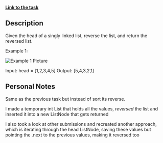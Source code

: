 **[Link to the task](https://leetcode.com/problems/reverse-linked-list/description/)**

## Description

Given the head of a singly linked list, reverse the list, and return the reversed list.

Example 1:

![Example 1 Picture](https://assets.leetcode.com/uploads/2021/02/19/rev1ex1.jpg)

Input: head = [1,2,3,4,5]
Output: [5,4,3,2,1]

## Personal Notes

Same as the previous task but instead of sort its reverse.

I made a temporary int List that holds all the values, *reversed* the list and inserted it into a new ListNode that gets returned

I also took a look at other submissions and recreated another approach, which is iterating through the head ListNode, saving these
values but pointing the .next to the previous values, making it reversed too